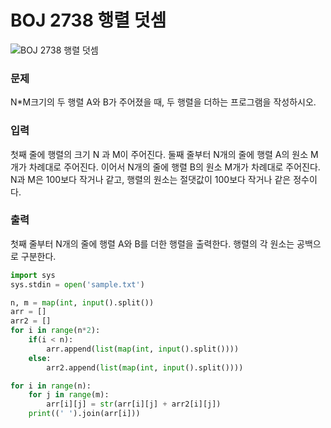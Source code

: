 # BOJ 2738 행렬 덧셈

![BOJ 2738 행렬 덧셈](https://www.acmicpc.net/problem/2738)

### 문제

N\*M크기의 두 행렬 A와 B가 주어졌을 때, 두 행렬을 더하는 프로그램을 작성하시오.

### 입력

첫째 줄에 행렬의 크기 N 과 M이 주어진다. 둘째 줄부터 N개의 줄에 행렬 A의 원소 M개가 차례대로 주어진다. 이어서 N개의 줄에 행렬 B의 원소 M개가 차례대로 주어진다. N과 M은 100보다 작거나 같고, 행렬의 원소는 절댓값이 100보다 작거나 같은 정수이다.

### 출력

첫째 줄부터 N개의 줄에 행렬 A와 B를 더한 행렬을 출력한다. 행렬의 각 원소는 공백으로 구분한다.

```python
import sys
sys.stdin = open('sample.txt')

n, m = map(int, input().split())
arr = []
arr2 = []
for i in range(n*2):
    if(i < n):
        arr.append(list(map(int, input().split())))
    else:
        arr2.append(list(map(int, input().split())))

for i in range(n):
    for j in range(m):
        arr[i][j] = str(arr[i][j] + arr2[i][j])
    print((' ').join(arr[i]))
```
